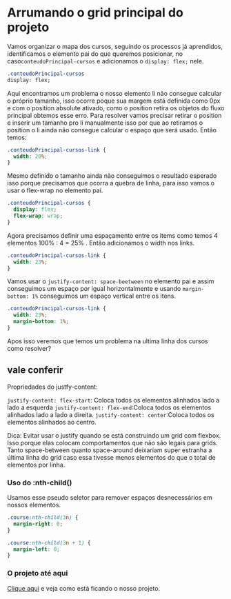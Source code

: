 # Arrumando o grid principal do projeto

Vamos organizar o mapa dos cursos, seguindo os processos já aprendidos, identificamos o elemento pai do que queremos posicionar, no caso`conteudoPrincipal-cursos` e adicionamos o `display: flex;` nele.

```css
.conteudoPrincipal-cursos
display: flex;
```

Aqui encontramos um problema o nosso elemento li não consegue calcular o próprio tamanho, isso ocorre poque sua margem está definida como 0px e com o position absolute ativado, como o position retira os objetos do fluxo principal obtemos esse erro. Para resolver vamos precisar retirar o position e inserir um tamanho pro li manualmente isso por que ao retiramos o position o li ainda não consegue calcular o espaço que será usado. Então temos:

```css
.conteudoPrincipal-cursos-link {
  width: 20%;
}
```

Mesmo definido o tamanho ainda não conseguimos o resultado esperado isso porque precisamos que ocorra a quebra de linha, para isso vamos o usar o flex-wrap no elemento pai.

```css
.conteudoPrincipal-cursos {
  display: flex;
  flex-wrap: wrap;
}
```

Agora precisamos definir uma espaçamento entre os items como temos 4 elementos 100% : 4 = 25% . Então adicionamos o width nos links.

```css
.conteudoPrincipal-cursos-link {
  width: 23%;
}
```

Vamos usar o `justify-content: space-beetween` no elemento pai e assim conseguimos um espaço por igual horizontalmente e usando `margin-bottom: 1%` conseguimos um espaço vertical entre os itens.

```css
.conteudoPrincipal-cursos-link {
  width: 23%;
  margin-bottom: 1%;
}
```

Apos isso veremos que temos um problema na ultima linha dos cursos como resolver?

## vale conferir

Propriedades do justfy-content:

`justify-content: flex-start`: Coloca todos os elementos alinhados lado a lado a esquerda
`justify-content: flex-end`:Coloca todos os elementos alinhados lado a lado a direita.
`justify-content: center`:Coloca todos os elementos alinhados ao centro.

Dica: Evitar usar o justify quando se está construindo um grid com flexbox. Isso porque elas colocam comportamentos que não são legais para grids. Tanto space-between quanto space-around deixariam super estranha a última linha do grid caso essa tivesse menos elementos do que o total de elementos por linha.

### Uso do :nth-child()

Usamos esse pseudo seletor para remover espaços desnecessários em nossos elementos.

```css
.course:nth-child(3n) {
  margin-right: 0;
}
```

```css
.course:nth-child(3n + 1) {
  margin-left: 0;
}
```

### O projeto até aqui

[Clique aqui](index.html) e veja como está ficando o nosso projeto.
